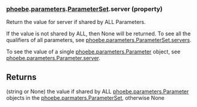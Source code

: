 ### [phoebe](phoebe.md).[parameters](phoebe.parameters.md).[ParameterSet](phoebe.parameters.ParameterSet.md).server (property)




Return the value for server if shared by ALL Parameters.

If the value is not shared by ALL, then None will be returned.  To see
all the qualifiers of all parameters, see [phoebe.parameters.ParameterSet.servers](phoebe.parameters.ParameterSet.servers.md).

To see the value of a single [phoebe.parameters.Parameter](phoebe.parameters.Parameter.md) object, see
[phoebe.parameters.Parameter.server](phoebe.parameters.Parameter.server.md).

Returns
--------
(string or None) the value if shared by ALL [phoebe.parameters.Parameter](phoebe.parameters.Parameter.md)
    objects in the [phoebe.parmaters.ParameterSet](phoebe.parmaters.ParameterSet.md), otherwise None

